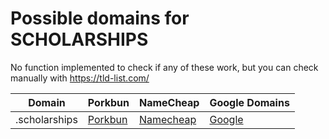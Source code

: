 # Possible domains for SCHOLARSHIPS

No function implemented to check if any of these work, but you can check manually with https://tld-list.com/

| Domain | Porkbun | NameCheap | Google Domains |
|---|---|---|---|
| .scholarships | [Porkbun](https://porkbun.com/checkout/search?prb=e814663da1&tlds=&idnLanguage=&search=search&q=.scholarships) | [Namecheap](https://www.namecheap.com/domains/registration/results/?domain=.scholarships) | [Google](https://domains.google.com/registrar/search?searchTerm=.scholarships) |
